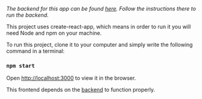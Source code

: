 <p>
    <i>
        The backend for this app can be found <a href="https://github.com/Victorw1234/speedrun-backend">here</a>.   Follow the instructions there to run the backend.
    </i>
</p>

This project uses create-react-app, which means in order to run it you will need Node and npm on your machine.

To run this project, clone it to your computer and simply write the following command in a terminal:
### `npm start`
Open [http://localhost:3000](http://localhost:3000) to view it in the browser.

This frontend depends on the <a href="https://github.com/Victorw1234/speedrun-backend">backend</a> to function properly.